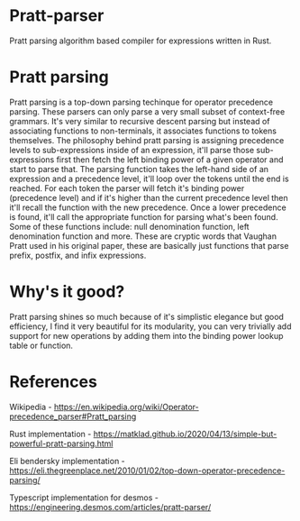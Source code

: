 # Pratt-parser
Pratt parsing algorithm based compiler for expressions written in Rust.

# Pratt parsing
Pratt parsing is a top-down parsing techinque for operator precedence parsing. These parsers can only parse a very small subset of context-free grammars. It's very similar to recursive descent parsing but instead of associating functions to non-terminals, it associates functions to tokens themselves. The philosophy behind pratt parsing is assigning precedence levels to sub-expressions inside of an expression, it'll parse those sub-expressions first then fetch the left binding power of a given operator and start to parse that. The parsing function takes the left-hand side of an expression and a precedence level, it'll loop over the tokens until the end is reached. For each token the parser will fetch it's binding power (precedence level) and if it's higher than the current precedence level then it'll recall the function with the new precedence. Once a lower precedence is found, it'll call the appropriate function for parsing what's been found. Some of these functions include: null denomination function, left denomination function and more. These are cryptic words that Vaughan Pratt used in his original paper, these are basically just functions that parse prefix, postfix, and infix expressions.

# Why's it good?
Pratt parsing shines so much because of it's simplistic elegance but good efficiency, I find it very beautiful for its modularity, you can very trivially add support for new operations by adding them into the binding power lookup table or function.

# References
Wikipedia - https://en.wikipedia.org/wiki/Operator-precedence_parser#Pratt_parsing 

Rust implementation - https://matklad.github.io/2020/04/13/simple-but-powerful-pratt-parsing.html

Eli bendersky implementation - https://eli.thegreenplace.net/2010/01/02/top-down-operator-precedence-parsing/

Typescript implementation for desmos - https://engineering.desmos.com/articles/pratt-parser/
